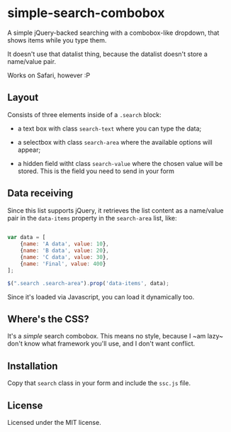 # simple-search-combobox

A simple jQuery-backed searching with a combobox-like dropdown, that shows items while you type them.

It doesn't use that datalist thing, because the datalist doesn't store a name/value pair.

Works on Safari, however :P

## Layout

Consists of three elements inside of a `.search` block: 

 - a text box with class `search-text` where you can type the data;

 - a selectbox with class `search-area` where the available options will appear;

 - a hidden field witht class `search-value` where the chosen value will be stored. This is the field
   you need to send in your form

## Data receiving

Since this list supports jQuery, it retrieves the list content as a name/value pair in the 
`data-items` property in the `search-area` list, like:

```javascript
		
var data = [
	{name: 'A data', value: 10},
	{name: 'B data', value: 20},
	{name: 'C data', value: 30},
	{name: 'Final', value: 400}
];

$(".search .search-area").prop('data-items', data);

```

Since it's loaded via Javascript, you can load it dynamically too.

## Where's the CSS?

It's a _simple_ search combobox. This means no style, because I ~am lazy~ don't know what framework you'll use,
and I don't want conflict.

## Installation

Copy that `search` class in your form and include the `ssc.js` file.

## License

Licensed under the MIT license.
